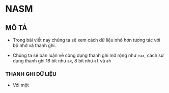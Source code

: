 # NASM

## MÔ TẢ

- Trong bài viết nay chúng ta sẽ xem cách dữ liệu nhỏ hơn tương tác với bộ nhớ và thanh ghi.

- Chúng ta sẽ bàn luận về công dụng thanh ghi mở rộng như `eax`, cách sử dụng thanh ghi 16 bit như `ax`, 8 bit như `al` và `ah`

### THANH GHI DỮ LIỆU

- Với một